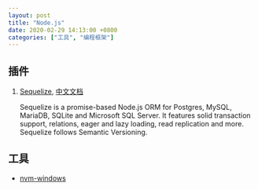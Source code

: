 ```yaml
---
layout: post
title: "Node.js"
date: 2020-02-29 14:13:00 +0800
categories: ["工具", "编程框架"]
---
```


## 插件

1. [Sequelize](https://github.com/sequelize/sequelize), [中文文档](https://github.com/demopark/sequelize-docs-Zh-CN)

   Sequelize is a promise-based Node.js ORM for Postgres, MySQL, MariaDB, SQLite and Microsoft SQL Server. It features solid transaction support, relations, eager and lazy loading, read replication and more. Sequelize follows Semantic Versioning.

## 工具

- [nvm-windows](https://github.com/coreybutler/nvm-windows)
